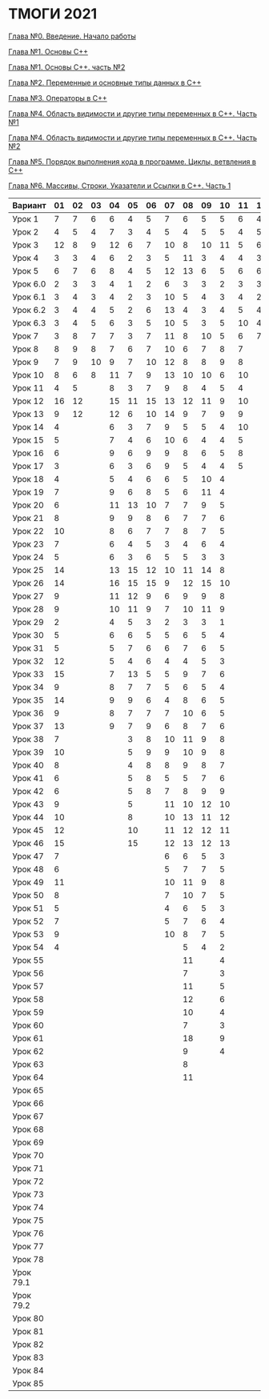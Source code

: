 # ТМОГИ 2021

[Глава №0. Введение. Начало работы](https://drive.google.com/drive/folders/1q9ILkl6kPBrzqY5IDAdt2iB8K4RCu3_s)

[Глава №1. Основы C++](https://drive.google.com/drive/folders/1dMwYSpwDyVjM3WYAmFnPbQyAa7Ku27ae?usp=sharing)

[Глава №1. Основы C++. часть №2](https://drive.google.com/drive/folders/1fXnj1Y5SFlGWLntIE1J1n9CxaEfAoDRt?usp=sharing)

[Глава №2. Переменные и основные типы данных в C++](https://drive.google.com/drive/folders/1H2bi6jBYB0l9SboeHFAvLMLuulBqJsar?usp=sharing)

[Глава №3. Операторы в C++](https://drive.google.com/drive/folders/16XzNa9f414aQFBlKuvIkwz7AKf2PCaL8?usp=sharing)

[Глава №4. Область видимости и другие типы переменных в C++. Часть №1](https://drive.google.com/drive/folders/18j9-sDrLqS7UFw7azZ-Sh42akJAXK9d5?usp=sharing)

[Глава №4. Область видимости и другие типы переменных в C++. Часть №2](https://drive.google.com/drive/folders/1IMZf9ja42b_KkapW57ksI2JSQn3f5nlN?usp=sharing)

[Глава №5. Порядок выполнения кода в программе. Циклы, ветвления в C++](https://drive.google.com/drive/folders/1SbvmBR0XuBYwH-gmKq9ZH353-UzmHxMS?usp=sharing)

[Глава №6. Массивы, Строки, Указатели и Ссылки в C++. Часть 1](https://drive.google.com/drive/folders/1ThTuEZA4AjxmEk4DH0SCpoGMiXGA63cQ?usp=sharing)

| Вариант  | 01 | 02 | 03 | 04 | 05 | 06 | 07 | 08 | 09 | 10 | 11 | 12 | 13 | 14 | 15 | 16 | 17 | 18 | 19 | 20 |
| -------  | -- | -- | -- | -- | -- | -- | -- | -- | -- | -- | -- | -- | -- | -- | -- | -- | -- | -- | -- | -- |
| Урок 1   |  7 |  7 |  6 |  6 |  4 |  5 |  7 |  6 |  5 |  5 | 6  |  4 |    |  4 |  5 |  4 |  6 |  5 |  4 |  6 |
| Урок 2   |  4 |  5 |  4 |  7 |  3 |  4 |  5 |  4 |  5 |  5 | 4  |  5 |    |  2 |  4 |  2 |  4 |  3 |  5 |  5 |
| Урок 3   | 12 |  8 |  9 | 12 |  6 |  7 | 10 |  8 | 10 | 11 | 5  |  6 |    |  6 | 11 |  6 |  8 | 10 |  9 |  11|
| Урок 4   |  3 |  3 |  4 |  6 |  2 |  3 |  5 | 11 |  3 |  4 | 4  |  3 |    |  2 |  2 |  2 |  4 |  8 |  5 |  6 |
| Урок 5   |  6 |  7 |  6 |  8 |  4 |  5 | 12 | 13 |  6 |  5 | 6  |  6 |    |  5 |  6 |  5 |  8 | 14 |  6 |  9 |
| Урок 6.0 |  2 |  3 |  3 |  4 |  1 |  2 |  6 |  3 |  3 |  2 | 3  |  3 |    |  1 |  2 |  1 |  2 |  2 |  2 |  3 |
| Урок 6.1 |  3 |  4 |  3 |  4 |  2 |  3 | 10 |  5 |  4 |  3 | 4  |  2 |    |  1 |  3 |  2 |  4 |  5 |  3 |  6 |
| Урок 6.2 |  3 |  4 |  4 |  5 |  2 |  6 | 13 |  4 |  3 |  4 | 5  |  4 |    |  3 |  3 |  3 |  3 |  4 |  4 |  5 |
| Урок 6.3 |  3 |  4 |  5 |  6 |  3 |  5 | 10 |  5 |  3 |  5 | 10 |  4 |    |  2 |  2 |  3 |  4 |  5 |  5 |  7 |
| Урок 7   |  3 |  8 |  7 |  7 |  3 |  7 | 11 |  8 | 10 |  5 | 6  |  7 |    |  3 |  9 |  3 |  4 |  4 |  7 |  5 |
| Урок 8   |  8 | 9  |  8 |  7 |  6 |  7 | 10 |  6 |  7 |  8 | 7  |    |    | 10 |  6 |  9 |  8 | 10 |  9 |  10|
| Урок 9   |  7 | 9  | 10 |  9 |  7 | 10 | 12 |  8 |  8 |  9 | 8  |    |    | 11 |  8 |  9 |  8 |  8 |  9 |  8 |
| Урок 10  |  8 | 6  |  8 | 11 |  7 |  9 | 13 | 10 | 10 |  6 | 10 |    |    | 10 |  6 |  8 |  6 |  6 |  8 |  11|
| Урок 11  |  4 | 5  |    |  8 |  3 |  7 |  9 |  8 |  4 |  5 |  4 |    |    |  7 |  4 |  5 |  5 |  3 |  4 |  7 |
| Урок 12  | 16 | 12 |    | 15 | 11 | 15 | 13 | 12 | 11 |  9 | 10 |    |    | 14 | 10 | 12 | 10 |  8 | 10 |  13|
| Урок 13  |  9 | 12 |    | 12 |  6 | 10 | 14 | 9  |  7 |  9 |  9 |    |    |  9 |  7 |  8 |  8 | 10 |  9 |   8|
| Урок 14  |  4 |    |    |  6 |  3 |  7 |  9 | 5  |  5 |  4 | 10 |    |    |  5 |  3 |  4 |  5 |  3 |  5 |  6 |
| Урок 15  |  5 |    |    |  7 |  4 |  6 | 10 | 6  |  4 |  4 |  5 |    |    |  6 |  4 |  5 |  5 |  4 |  6 |  5 |
| Урок 16  |  6 |    |    |  9 |  6 |  9 |  9 | 8  |  6 |  5 |  8 |    |    |  7 |  5 |  6 |  5 |  5 |  5 |  8 |
| Урок 17  |  3 |    |    |  6 |  3 |  6 |  9 | 5  |  4 |  4 |  5 |    |    |  4 |  3 |  4 |  5 |  5 |  4 |  6 |
| Урок 18  |  4 |    |    |  5 |  4 |  6 |  6 | 5  | 10 |  4 |    |    |    |  5 |  6 |  4 |    |  4 |  5 |  4 |
| Урок 19  |  7 |    |    |  9 |  6 |  8 |  5 | 6  | 11 |  4 |    |    |    |  8 |  7 |  4 |    |  5 |  5 |  9 |
| Урок 20  |  6 |    |    | 11 | 13 | 10 |  7 | 7  |  9 |  5 |    |    |    |  8 |  7 |  5 |    |  5 |  7 |  8 |
| Урок 21  |  8 |    |    |  9 |  9 |   8|  6 | 7  |  7 |  6 |    |    |    |  9 |  9 |  6 |    |  6 |  9 |    |
| Урок 22  | 10 |    |    |  8 |  6 |   7|  7 | 8  |  7 |  5 |    |    |    |  6 |  7 |  7 |    |  6 |  6 |    |
| Урок 23  |  7 |    |    |  6 |  4 |   5|  3 | 4  |  6 |  4 |    |    |    |  5 |  6 |  5 |    |  5 |  6 |    |
| Урок 24  |  5 |    |    |  6 |  3 |   6|  5 | 5  |  3 |  3 |    |    |    |  4 |  3 |  3 |    |  4 |  3 |    |
| Урок 25  | 14 |    |    | 13 | 15 |  12| 10 | 11 | 14 |  8 |    |    |    | 14 | 12 | 11 |    |  9 | 11 |    |
| Урок 26  | 14 |    |    | 16 | 15 |  15| 9  | 12 | 15 | 10 |    |    |    | 14 | 15 | 12 |    |  9 | 10 |    |
| Урок 27  |  9 |    |    | 11 | 12 |   9|  6 | 9  |  9 |  8 |    |    |    |  9 | 11 | 10 |    |  9 |  9 |    |
| Урок 28  |  9 |    |    | 10 | 11 |   9|  7 | 10 | 11 |  9 |    |    |    | 10 |  9 |  9 |    |    | 12 |    |
| Урок 29  |  2 |    |    |  4 |  5 |   3|  2 | 3  |  3 |  1 |    |    |    | 3  |  2 |  2 |    |    |  3 |    |
| Урок 30  |  5 |    |    |  6 |  6 |   5|  5 | 6  |  5 |  4 |    |    |    | 4  |  4 |  5 |    |    |  5 |    |
| Урок 31  |  5 |    |    |  5 |  7 |   6|  6 | 7  |  6 |  5 |    |    |    | 5  |  4 |  5 |    |    |  5 |    |
| Урок 32  | 12 |    |    |  5 |  4 |   6|  4 | 4  |  5 |  3 |    |    |    | 4  |  3 |  3 |    |    |  5 |    |
| Урок 33  | 15 |    |    |  7 | 13 |   5|  5 | 9  |  7 |  6 |    |    |    | 5  |  4 |  5 |    |    |  4 |    |
| Урок 34  |  9 |    |    |  8 |  7 |   7|  5 | 6  |  5 |  4 |    |    |    | 5  |  4 |  5 |    |    |    |    |
| Урок 35  | 14 |    |    |  9 |  9 |   6|  4 | 8  |  6 |  5 |    |    |    | 7  |  5 |  5 |    |    |    |    |
| Урок 36  |  9 |    |    |  8 |  7 |   7|  7 | 10 |  6 |  5 |    |    |    | 7  |  5 |  5 |    |    |    |    |
| Урок 37  | 13 |    |    |  9 |  7 |   9|  6 | 8  |  7 |  6 |    |    |    | 8  |  7 |  6 |    |    |    |    |
| Урок 38  |  7 |    |    |    |  3 |   8| 10 | 11 |  9 |  8 |    |    |    | 9  |  9 |  8 |    |    |    |    |
| Урок 39  | 10 |    |    |    |  5 |   9| 9  | 10 |  9 |  8 |    |    |    | 8  |  7 |  8 |    |    |    |    |
| Урок 40  |  8 |    |    |    |  4 |   8| 8  | 9  |  8 |  7 |    |    |    | 7  |  5 |  6 |    |    |    |    |
| Урок 41  |  6 |    |    |    |  5 |   8| 5  | 5  |  7 |  6 |    |    |    | 7  |  6 |  7 |    |    |    |    |
| Урок 42  |  6 |    |    |    |  5 |   8| 7  | 8  |  9 |  9 |    |    |    | 8  |  8 |  7 |    |    |    |    |
| Урок 43  |  9 |    |    |    |  5 |    | 11 | 10 | 12 | 10 |    |    |    | 10 | 10 | 10 |    |    |    |    |
| Урок 44  | 10 |    |    |    |  8 |    | 10 | 13 | 11 | 12 |    |    |    | 12 | 11 | 10 |    |    |    |    |
| Урок 45  | 12 |    |    |    | 10 |    | 11 | 12 | 12 | 11 |    |    |    | 11 | 11 | 10 |    |    |    |    |
| Урок 46  | 15 |    |    |    | 15 |    | 12 | 13 | 12 | 13 |    |    |    | 12 | 13 | 12 |    |    |    |    |
| Урок 47  |  7 |    |    |    |    |    | 6  | 6  |  5 |  3 |    |    |    | 4  |  3 |    |    |    |    |    |
| Урок 48  |  6 |    |    |    |    |    | 5  | 7  |  7 |  5 |    |    |    | 7  |  9 |    |    |    |    |    |
| Урок 49  | 11 |    |    |    |    |    | 10 | 11 |  9 |  8 |    |    |    | 9  | 12 |    |    |    |    |    |
| Урок 50  |  8 |    |    |    |    |    | 7  | 10 |  7 |  5 |    |    |    | 8  |  8 |    |    |    |    |    |
| Урок 51  |  5 |    |    |    |    |    |  4 | 6  |  5 |  3 |    |    |    | 4  |  5 |    |    |    |    |    |
| Урок 52  |  7 |    |    |    |    |    |  5 | 7  |  6 |  4 |    |    |    | 5  |  5 |    |    |    |    |    |
| Урок 53  |  9 |    |    |    |    |    | 10 | 8  |  7 |  5 |    |    |    | 8  |  7 |    |    |    |    |    |
| Урок 54  |  4 |    |    |    |    |    |    | 5  |  4 |  2 |    |    |    | 3  |  4 |    |    |    |    |    |
| Урок 55  |    |    |    |    |    |    |    | 11 |    |  4 |    |    |    | 10 | 14 |    |    |    |    |    |
| Урок 56  |    |    |    |    |    |    |    |  7 |    |  3 |    |    |    | 6  |  7 |    |    |    |    |    |
| Урок 57  |    |    |    |    |    |    |    | 11 |    |  5 |    |    |    | 8  | 10 |    |    |    |    |    |
| Урок 58  |    |    |    |    |    |    |    | 12 |    |  6 |    |    |    | 8  | 19 |    |    |    |    |    |
| Урок 59  |    |    |    |    |    |    |    | 10 |    |  4 |    |    |    | 9  |  9 |    |    |    |    |    |
| Урок 60  |    |    |    |    |    |    |    | 7  |    |  3 |    |    |    | 7  |  9 |    |    |    |    |    |
| Урок 61  |    |    |    |    |    |    |    | 18 |    |  9 |    |    |    | 11 | 20 |    |    |    |    |    |
| Урок 62  |    |    |    |    |    |    |    | 9  |    |  4 |    |    |    | 7  |  8 |    |    |    |    |    |
| Урок 63  |    |    |    |    |    |    |    | 8  |    |    |    |    |    |    |  6 |    |    |    |    |    |
| Урок 64  |    |    |    |    |    |    |    | 11 |    |    |    |    |    |    | 16 |    |    |    |    |    |
| Урок 65  |    |    |    |    |    |    |    |    |    |    |    |    |    |    | 13 |    |    |    |    |    |
| Урок 66  |    |    |    |    |    |    |    |    |    |    |    |    |    |    |  2 |    |    |    |    |    |
| Урок 67  |    |    |    |    |    |    |    |    |    |    |    |    |    |    |  2 |    |    |    |    |    |
| Урок 68  |    |    |    |    |    |    |    |    |    |    |    |    |    |    |  2 |    |    |    |    |    |
| Урок 69  |    |    |    |    |    |    |    |    |    |    |    |    |    |    | 14 |    |    |    |    |    |
| Урок 70  |    |    |    |    |    |    |    |    |    |    |    |    |    |    | 14 |    |    |    |    |    |
| Урок 71  |    |    |    |    |    |    |    |    |    |    |    |    |    |    |    |    |    |    |    |    |
| Урок 72  |    |    |    |    |    |    |    |    |    |    |    |    |    |    |    |    |    |    |    |    |
| Урок 73  |    |    |    |    |    |    |    |    |    |    |    |    |    |    |    |    |    |    |    |    |
| Урок 74  |    |    |    |    |    |    |    |    |    |    |    |    |    |    |    |    |    |    |    |    |
| Урок 75  |    |    |    |    |    |    |    |    |    |    |    |    |    |    |    |    |    |    |    |    |
| Урок 76  |    |    |    |    |    |    |    |    |    |    |    |    |    |    |    |    |    |    |    |    |
| Урок 77  |    |    |    |    |    |    |    |    |    |    |    |    |    |    |    |    |    |    |    |    |
| Урок 78  |    |    |    |    |    |    |    |    |    |    |    |    |    |    |    |    |    |    |    |    |
| Урок 79.1|    |    |    |    |    |    |    |    |    |    |    |    |    |    |    |    |    |    |    |    |
| Урок 79.2|    |    |    |    |    |    |    |    |    |    |    |    |    |    |    |    |    |    |    |    |
| Урок 80  |    |    |    |    |    |    |    |    |    |    |    |    |    |    |    |    |    |    |    |    |
| Урок 81  |    |    |    |    |    |    |    |    |    |    |    |    |    |    |    |    |    |    |    |    |
| Урок 82  |    |    |    |    |    |    |    |    |    |    |    |    |    |    |    |    |    |    |    |    |
| Урок 83  |    |    |    |    |    |    |    |    |    |    |    |    |    |    |    |    |    |    |    |    |
| Урок 84  |    |    |    |    |    |    |    |    |    |    |    |    |    |    |    |    |    |    |    |    |
| Урок 85  |    |    |    |    |    |    |    |    |    |    |    |    |    |    |    |    |    |    |    |    |
